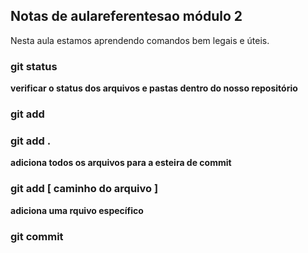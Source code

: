 ## Notas de aulareferentesao módulo 2

Nesta aula estamos aprendendo comandos bem legais e úteis.

### git status

**verificar o status dos arquivos e pastas dentro do nosso repositório**


### git add


### git add . 

**adiciona todos os arquivos para a esteira de commit**

### git add [ caminho do arquivo ]

**adiciona uma rquivo específico**

### git commit

